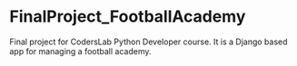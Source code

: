 # FinalProject_FootballAcademy
Final project for CodersLab Python Developer course. It is a Django based app for managing a football academy. 
